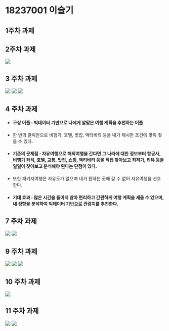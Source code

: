 # 18237001 이슬기

## 1주차 과제

## 2주차 과제
<img width="" height="" src="./PNG/2주차 과제.jpg"></img>
## 3 주차 과제 
<img width="" height="" src="./PNG/3주차 과제1.jpg"></img>
<img width="" height="" src="./PNG/3주차 과제2.jpg"></img>
<img width="" height="" src="./PNG/3주차 과제3.jpg"></img>
## 4 주차 과제 

- #### 구상 어플 : 빅데이터 기반으로 나에게 알맞은 여행 계획을 추천하는 어플
- 한 번의 클릭만으로 비행기, 호텔, 맛집, 액티비티 등을 내가 제시한 조건에 맞춰 찾을 수 있다.
- #### 기존의 문제점 : 자유여행으로 해외여행을 간다면 그 나라에 대한 정보부터 항공사, 비행기 좌석, 호텔, 교통, 맛집, 쇼핑, 액티비티 등을 직접 찾아보고 최저가, 리뷰 등을 일일이 찾아보고 분석해야 된다는 단점이 있다.
- 또한 패키지여행은 자유도가 없으며 내가 원하는 곳에 갈 수 없어 자유여행을 선호한다.
- #### 기대 효과 : 많은 시간을 들이지 않아 편리하고 간편하게 여행 계획을 세울 수 있으며, 내 성향을 분석하여 빅데이터 기반으로 관광지를 추천한다.

## 7 주차 과제 
<img width="" height="" src="./PNG/7주차 과제1.jpg"></img>
<img width="" height="" src="./PNG/7주차 과제2.jpg"></img>
## 9 주차 과제 
<img width="" height="" src="./PNG/9주차 과제1.jpg"></img>
<img width="" height="" src="./PNG/9주차 과제2.jpg"></img>
<img width="" height="" src="./PNG/9주차 과제3.jpg"></img>
## 10 주차 과제
<img width="" height="" src="./PNG/10주차 과제.jpg"></img>
## 11 주차 과제
<img width="" height="" src="./PNG/11주차 과제1.jpg"></img>
<img width="" height="" src="./PNG/11주차 과제2.jpg"></img>
